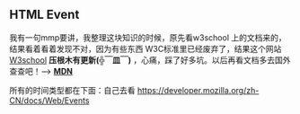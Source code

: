 ## HTML Event 

我有一句mmp要讲，我整理这块知识的时候，原先看w3school 上的文档来的，结果看着看着发现不对，因为有些东西 W3C标准里已经废弃了，结果这个网站 [W3school](http://www.w3school.com.cn/)
 **压根木有更新(╬￣皿￣)** ，心痛，踩了好多坑。以后再看文档多去国外查查吧！——>   **[MDN](https://developer.mozilla.org/en-US/)** 

所有的时间类型都在下面：自己去看
https://developer.mozilla.org/zh-CN/docs/Web/Events